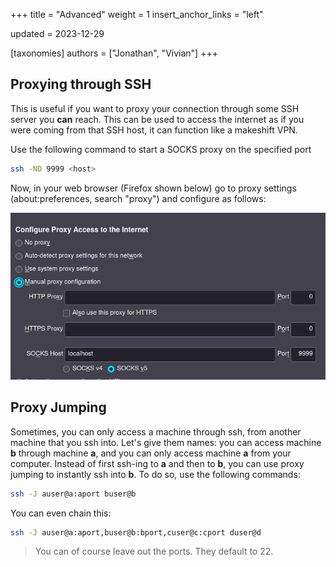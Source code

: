 +++
title = "Advanced"
weight = 1
insert_anchor_links = "left"

updated = 2023-12-29

[taxonomies]
authors = ["Jonathan", "Vivian"]
+++



## Proxying through SSH
This is useful if you want to proxy your connection through some SSH server you **can** reach.
This can be used to access the internet as if you were coming from that SSH host, it can function like a makeshift VPN.

Use the following command to start a SOCKS proxy on the specified port
```sh
ssh -ND 9999 <host>
```

Now, in your web browser (Firefox shown below) go to proxy settings
(about:preferences, search "proxy") and configure as follows:

![Setting up a proxy under Firefox: Select Manual Proxy Configuration and leave all fields blank except "SOCKS Host", fill with localhost, and the corresponding port 9999](./proxy-firefox.png)

## Proxy Jumping

Sometimes, you can only access a machine through ssh, from another machine that you ssh into. 
Let's give them names: you can access machine **b** through machine **a**, 
and you can only access machine **a** from your computer.
Instead of first ssh-ing to **a** and then to **b**, you can use proxy jumping to instantly ssh into **b**.
To do so, use the following commands:

```bash
ssh -J auser@a:aport buser@b
```
You can even chain this:
```bash
ssh -J auser@a:aport,buser@b:bport,cuser@c:cport duser@d
```

> You can of course leave out the ports. They default to 22.